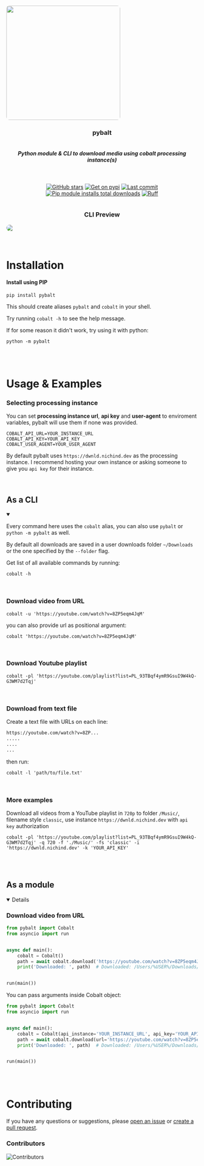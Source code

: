 <div align="center" style="display: flex; flex-flow: column wrap;">
  <img src='./assets/logo.png' style='border-radius: 8px; width: 300px'></img>
  <h3>pybalt</h3>
  <h5>Python module & CLI to download media using cobalt processing instance(s)</h5>
  <br>

  [![GitHub stars](https://img.shields.io/github/stars/nichind/pybalt.svg)](https://github.com/nichind/pybalt)
  [![Get on pypi](https://img.shields.io/pypi/v/pybalt.svg)](https://pypi.org/project/pybalt/)
  [![Last commit](https://img.shields.io/github/last-commit/nichind/pybalt.svg)](https://github.com/nichind/pybalt)
  [![Pip module installs total downloads](https://img.shields.io/pypi/dm/pybalt.svg)](https://pypi.org/project/pybalt/)
  [![Ruff](https://img.shields.io/endpoint?url=https://raw.githubusercontent.com/astral-sh/ruff/main/assets/badge/v2.json)](https://github.com/astral-sh/ruff)
  
  <div align="center" style="display: flex; flex-flow: column wrap;">
  <h3>CLI Preview</h3>
  <img src='./assets/cli-preview.gif' style='border-radius: 8px'></img>

  </div>
  
</div>
<br><br>
<h1>Installation</h1>
<h4>Install using PIP</h4>

```shell
pip install pybalt
```

This should create aliases `pybalt` and `cobalt` in your shell.

Try running `cobalt -h` to see the help message.

If for some reason it didn't work, try using it with python:

```shell
python -m pybalt
```
<br><br>
<h1>Usage & Examples</h1>

<h3>Selecting processing instance</h3>

You can set **processing instance url**, **api key** and **user-agent** to enviroment variables, pybalt will use them if none was provided.


```
COBALT_API_URL=YOUR_INSTANCE_URL
COBALT_API_KEY=YOUR_API_KEY
COBALT_USER_AGENT=YOUR_USER_AGENT
```

By default pybalt uses `https://dwnld.nichind.dev` as the processing instance. I recommend hosting your own instance or asking someone to give you `api key` for their instance.

<br>
<h2>As a CLI</h2>
<details open>
<summary></summary>

Every command here uses the `cobalt` alias, you can also use `pybalt` or `python -m pybalt` as well.

By default all downloads are saved in a user downloads folder `~/Downloads` or the one specified by the `--folder` flag.

Get list of all available commands by running:

```shell
cobalt -h
```

<br>
<h3>Download video from URL</h3>

```shell
cobalt -u 'https://youtube.com/watch?v=8ZP5eqm4JqM'
```

you can also provide url as positional argument:

```shell
cobalt 'https://youtube.com/watch?v=8ZP5eqm4JqM'
```

<br>
<h3>Download Youtube playlist</h3>

```shell
cobalt -pl 'https://youtube.com/playlist?list=PL_93TBqf4ymR9GsuI9W4kQ-G3WM7d2Tqj'
```

<br>
<h3>Download from text file</h3>

Create a text file with URLs on each line:

```txt
https://youtube.com/watch?v=8ZP...
.....
....
...
```

then run:

```shell
cobalt -l 'path/to/file.txt'
```

<br>
<h3>More examples</h3>

Download all videos from a YouTube playlist in `720p` to folder `/Music/`, filename style `classic`, use instance `https://dwnld.nichind.dev` with `api key` authorization

```shell
cobalt -pl 'https://youtube.com/playlist?list=PL_93TBqf4ymR9GsuI9W4kQ-G3WM7d2Tqj' -q 720 -f './Music/' -fs 'classic' -i 'https://dwnld.nichind.dev' -k 'YOUR_API_KEY'
```

</details>
<br><br>
<h2>As a module</h2>

<details open>

<h3>Download video from URL</h3>

```python
from pybalt import Cobalt
from asyncio import run


async def main():
    cobalt = Cobalt()
    path = await cobalt.download('https://youtube.com/watch?v=8ZP5eqm4JqM')
    print('Downloaded: ', path)  # Downloaded: /Users/%USER%/Downloads/8ZP5eqm4JqM.mp4


run(main())
```

You can pass arguments inside Cobalt object:

```python
from pybalt import Cobalt
from asyncio import run


async def main():
    cobalt = Cobalt(api_instance='YOUR_INSTANCE_URL', api_key='YOUR_API_KEY', headers={...})
    path = await cobalt.download(url='https://youtube.com/watch?v=8ZP5eqm4JqM', quality='1080')
    print('Downloaded: ', path)  # Downloaded: /Users/%USER%/Downloads/8ZP5eqm4JqM.mp4


run(main())
``` 

</details>

<br><br>
<h1>Contributing</h1>

If you have any questions or suggestions, please [open an issue](https://github.com/nichind/pybalt/issues) or [create a pull request](https://github.com/nichind/pybalt/pulls).

<h3>Contributors</h3>

<img src="https://contrib.rocks/image?repo=nichind/pybalt" alt="Contributors" style="max-width: 100%;"/>
